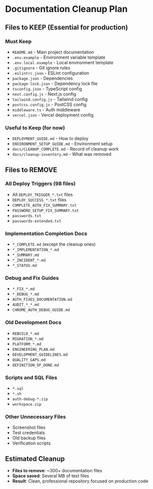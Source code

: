 # Documentation Cleanup Plan

## Files to KEEP (Essential for production)

### Must Keep
- `README.md` - Main project documentation
- `.env.example` - Environment variable template
- `.env.local.example` - Local environment template
- `.gitignore` - Git ignore rules
- `.eslintrc.json` - ESLint configuration
- `package.json` - Dependencies
- `package-lock.json` - Dependency lock file
- `tsconfig.json` - TypeScript config
- `next.config.js` - Next.js config
- `tailwind.config.js` - Tailwind config
- `postcss.config.js` - PostCSS config
- `middleware.ts` - Auth middleware
- `vercel.json` - Vercel deployment config

### Useful to Keep (for now)
- `DEPLOYMENT_GUIDE.md` - How to deploy
- `ENVIRONMENT_SETUP_GUIDE.md` - Environment setup
- `docs/CLEANUP_COMPLETE.md` - Record of cleanup work
- `docs/cleanup-inventory.md` - What was removed

## Files to REMOVE

### All Deploy Triggers (98 files)
- All `DEPLOY_TRIGGER_*.txt` files
- `DEPLOY_SUCCESS_*.txt` files
- `COMPLETE_AUTH_FIX_SUMMARY.txt`
- `PASSWORD_SETUP_FIX_SUMMARY.txt`
- `passwords.txt`
- `passwords-extended.txt`

### Implementation Completion Docs
- `*_COMPLETE.md` (except the cleanup ones)
- `*_IMPLEMENTATION_*.md`
- `*_SUMMARY.md`
- `*_INCIDENT_*.md`
- `*_STATUS.md`

### Debug and Fix Guides
- `*_FIX_*.md`
- `*_DEBUG_*.md`
- `AUTH_FIXES_DOCUMENTATION.md`
- `AUDIT_*_*.md`
- `CHROME_AUTH_DEBUG_GUIDE.md`

### Old Development Docs
- `REBUILD_*.md`
- `MIGRATION_*.md`
- `PLATFORM_*.md`
- `ENGINEERING_PLAN.md`
- `DEVELOPMENT_GUIDELINES.md`
- `QUALITY_GAPS.md`
- `DEFINITION_OF_DONE.md`

### Scripts and SQL Files
- `*.sql`
- `*.sh`
- `auth-debug-*.zip`
- `workspace.zip`

### Other Unnecessary Files
- Screenshot files
- Test credentials
- Old backup files
- Verification scripts

## Estimated Cleanup
- **Files to remove**: ~300+ documentation files
- **Space saved**: Several MB of text files
- **Result**: Clean, professional repository focused on production code